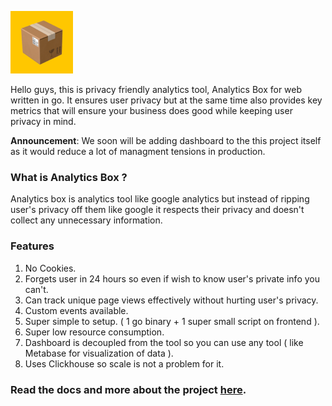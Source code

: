 <img src="./assets/logo.png" width="100"></img>

Hello guys, this is privacy friendly analytics tool, Analytics Box for web written in go. It ensures user privacy but at the same time also provides key metrics that will ensure your business does good while keeping user privacy in mind.

**Announcement**: We soon will be adding dashboard to the this project itself as it would reduce a lot of managment tensions in production.

### What is Analytics Box ?

Analytics box is analytics tool like google analytics but instead of ripping user's privacy off them like google it respects their privacy and doesn't collect any unnecessary information.

### Features
1. No Cookies.
2. Forgets user in 24 hours so even if wish to know user's private info you can't.
3. Can track unique page views effectively without hurting user's privacy.
4. Custom events available.
5. Super simple to setup. ( 1 go binary + 1 super small script on frontend ).
6. Super low resource consumption.
7. Dashboard is decoupled from the tool so you can use any tool ( like Metabase for visualization of data ).
8. Uses Clickhouse so scale is not a problem for it.

### Read the docs and more about the project [here](https://ketanip.gitbook.io/analytics-box).
